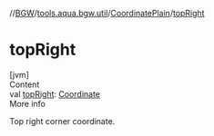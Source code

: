 //[BGW](../../../index.md)/[tools.aqua.bgw.util](../index.md)/[CoordinatePlain](index.md)/[topRight](top-right.md)



# topRight  
[jvm]  
Content  
val [topRight](top-right.md): [Coordinate](../-coordinate/index.md)  
More info  


Top right corner coordinate.

  



